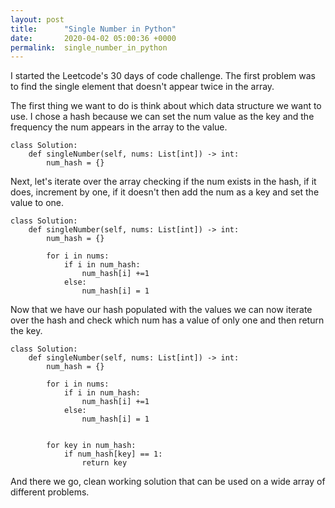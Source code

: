 ```yaml
---
layout: post
title:      "Single Number in Python"
date:       2020-04-02 05:00:36 +0000
permalink:  single_number_in_python
---
```


I started the Leetcode's 30 days of code challenge. The first problem was to find the single element that doesn't appear twice in the array.

The first thing we want to do is think about which data structure we want to use. I chose a hash because we can set the num value as the key and the frequency the num appears in the array to the value. 

```
class Solution:
    def singleNumber(self, nums: List[int]) -> int:
        num_hash = {}
```

Next, let's iterate over the array checking if the num exists in the hash, if it does, increment by one, if it doesn't then add the num as a key and set the value to one.

```
class Solution:
    def singleNumber(self, nums: List[int]) -> int:
        num_hash = {}
        
        for i in nums:
            if i in num_hash:
                num_hash[i] +=1
            else:
                num_hash[i] = 1
```

Now that we have our hash populated with the values we can now iterate over the hash and check which num has a value of only one and then return the key.

```
class Solution:
    def singleNumber(self, nums: List[int]) -> int:
        num_hash = {}
        
        for i in nums:
            if i in num_hash:
                num_hash[i] +=1
            else:
                num_hash[i] = 1
        
        
        for key in num_hash:
            if num_hash[key] == 1:
                return key
```

And there we go, clean working solution that can be used on a wide array of different problems.






